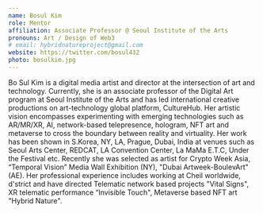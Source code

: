 ```yaml
---
name: Bosul Kim
role: Mentor
affiliation: Associate Professor @ Seoul Institute of the Arts
pronouns: Art / Design of Web3
# email: hybridnatureproject@gmail.com 
website: https://twitter.com/bosul432
photo: bosulkim.jpg
---
```


Bo Sul Kim is a digital media artist and director at the intersection of art and technology. Currently, she is an associate professor of the Digital Art program at Seoul Institute of the Arts and has led international creative productions on art-technology global platform, CultureHub. Her artistic vision encompasses experimenting with emerging technologies such as AR/MR/XR, AI, network-based telepresence, hologram, NFT art and metaverse to cross the boundary between reality and virtuality. Her work has been shown in S.Korea, NY, LA, Prague, Dubai, India at venues such as Seoul Arts Center, REDCAT, LA Convention Center, La MaMa E.T.C, Under the Festival etc. Recently she was selected as artist for Crypto Week Asia, “Temporal Vision” Media Wall Exhibition (NY), "Dubai Artweek-BoulevArt" (AE). Her professional experience includes working at Cheil worldwide, d'strict  and have directed Telematic network based projects "Vital Signs", XR telematic performance “Invisible Touch", Metaverse based NFT art "Hybrid Nature".
